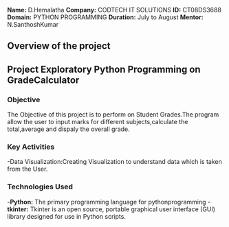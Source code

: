 **Name:** D.Hemalatha
**Company:** CODTECH IT SOLUTIONS
**ID:** CT08DS3688
**Domain:** PYTHON PROGRAMMING
**Duration:** July to August
**Mentor:** N.SanthoshKumar

## Overview of the project

## Project Exploratory Python Programming on GradeCalculator

### Objective
The Objective of this project is to perform on Student Grades.The program allow the user to input marks for different subjects,calculate the total,average and dispaly the overall grade.

### Key Activities
-Data Visualization:Creating Visualization to understand data which is taken from the User.


### Technologies Used
-**Python:** The primary programming language for pythonprogramming
-**tkinter:** Tkinter is an open source, portable graphical user interface (GUI) library designed for use in Python scripts. 
